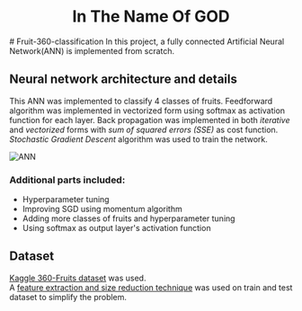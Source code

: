 <div align="center">
  <h1>In The Name Of GOD</h1>
  </div>
# Fruit-360-classification
In this project, a fully connected Artificial Neural Network(ANN) is implemented from scratch.

## Neural network architecture and details
This ANN was implemented to classify 4 classes of fruits. Feedforward algorithm was implemented in vectorized form using softmax as activation function for each layer. Back propagation was implemented in both *iterative* and *vectorized* forms with *sum of squared errors (SSE)* as cost function. *Stochastic Gradient Descent* algorithm was used to train the network.

![ANN](https://github.com/FarshidNooshi/Fruit-Detector/blob/master/assets/network.JPG)  

### Additional parts included:
- Hyperparameter tuning
- Improving SGD using momentum algorithm
- Adding more classes of fruits and hyperparameter tuning
- Using softmax as output layer's activation function  
## Dataset
[Kaggle 360-Fruits dataset](https://www.kaggle.com/moltean/fruits) was used.  
A [feature extraction and size reduction technique](https://github.com/FarshidNooshi/Fruit-Detector/blob/master/Implementation/project_assets/Feature_Extraction_Train.py) was used on train and test dataset to simplify the problem.
